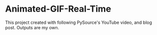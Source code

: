 # Animated-GIF-Real-Time
This project created with following PySource's YouTube video,  and blog post. Outputs are my own.
